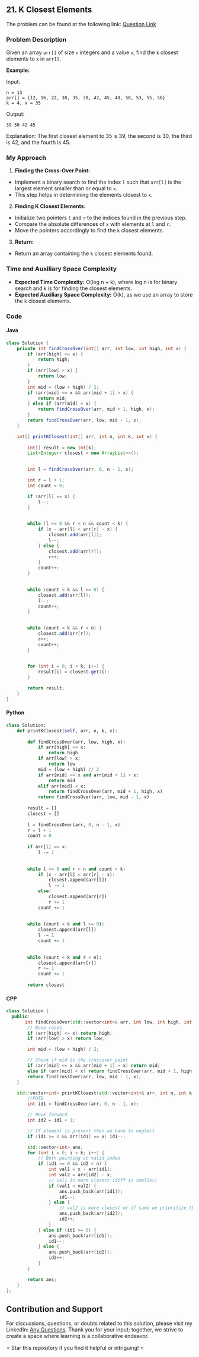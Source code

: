 ## 21. K Closest Elements

The problem can be found at the following link: [Question Link](https://www.geeksforgeeks.org/problems/k-closest-elements3619/1)

### Problem Description

Given an array `arr[]` of size `n` integers and a value `x`, find the `k` closest elements to `x` in `arr[]`. 

**Example:**

Input:
```
n = 13
arr[] = {12, 16, 22, 30, 35, 39, 42, 45, 48, 50, 53, 55, 56}
k = 4, x = 35
```
Output:
```
39 30 42 45
```
Explanation:
The first closest element to 35 is 39, the second is 30, the third is 42, and the fourth is 45.

### My Approach

1. **Finding the Cross-Over Point:**
- Implement a binary search to find the index `l` such that `arr[l]` is the largest element smaller than or equal to `x`.
- This step helps in determining the elements closest to `x`.

2. **Finding K Closest Elements:**
- Initialize two pointers `l` and `r` to the indices found in the previous step.
- Compare the absolute differences of `x` with elements at `l` and `r`.
- Move the pointers accordingly to find the `k` closest elements.

3. **Return:**
- Return an array containing the `k` closest elements found.

### Time and Auxiliary Space Complexity

- **Expected Time Complexity:** O(log n + k), where log n is for binary search and k is for finding the closest elements.
- **Expected Auxiliary Space Complexity:** O(k), as we use an array to store the `k` closest elements.
### Code

#### Java

```java
class Solution {
    private int findCrossOver(int[] arr, int low, int high, int x) {
        if (arr[high] <= x) {
            return high;
        }
        if (arr[low] > x) {
            return low;
        }
        int mid = (low + high) / 2;
        if (arr[mid] <= x && arr[mid + 1] > x) {
            return mid;
        } else if (arr[mid] < x) {
            return findCrossOver(arr, mid + 1, high, x);
        }
        return findCrossOver(arr, low, mid - 1, x);
    }

    int[] printKClosest(int[] arr, int n, int k, int x) {
      
        int[] result = new int[k];
        List<Integer> closest = new ArrayList<>();

        
        int l = findCrossOver(arr, 0, n - 1, x);

        int r = l + 1; 
        int count = 0; 

        if (arr[l] == x) { 
            l--;
        }

        
        while (l >= 0 && r < n && count < k) {
            if (x - arr[l] < arr[r] - x) {
                closest.add(arr[l]);
                l--;
            } else {
                closest.add(arr[r]);
                r++;
            }
            count++;
        }

        
        while (count < k && l >= 0) {
            closest.add(arr[l]);
            l--;
            count++;
        }

       
        while (count < k && r < n) {
            closest.add(arr[r]);
            r++;
            count++;
        }

       
        for (int i = 0; i < k; i++) {
            result[i] = closest.get(i);
        }

        return result;
    }
}
```
#### Python 
```python 
class Solution:
    def printKClosest(self, arr, n, k, x):
       
        def findCrossOver(arr, low, high, x):
            if arr[high] <= x:
                return high
            if arr[low] > x:
                return low
            mid = (low + high) // 2
            if arr[mid] <= x and arr[mid + 1] > x:
                return mid
            elif arr[mid] < x:
                return findCrossOver(arr, mid + 1, high, x)
            return findCrossOver(arr, low, mid - 1, x)
        
        result = []
        closest = []
        
        l = findCrossOver(arr, 0, n - 1, x) 
        r = l + 1 
        count = 0
        
        if arr[l] == x: 
            l -= 1
       
        
        while l >= 0 and r < n and count < k:
            if (x - arr[l] < arr[r] - x):
                closest.append(arr[l])
                l -= 1
            else:
                closest.append(arr[r])
                r += 1
            count += 1
        
        
        while (count < k and l >= 0):
            closest.append(arr[l])
            l -= 1
            count += 1
        
       
        while (count < k and r < n):
            closest.append(arr[r])
            r += 1
            count += 1
        
        return closest
```

#### CPP


```cpp
class Solution {
  public:
       int findCrossOver(std::vector<int>& arr, int low, int high, int x) {
        // Base cases
        if (arr[high] <= x) return high;
        if (arr[low] > x) return low;

        int mid = (low + high) / 2;

        // Check if mid is the crossover point
        if (arr[mid] <= x && arr[mid + 1] > x) return mid;
        else if (arr[mid] < x) return findCrossOver(arr, mid + 1, high, x);
        return findCrossOver(arr, low, mid - 1, x);
    }

    std::vector<int> printKClosest(std::vector<int>& arr, int n, int k, int x) {
        //POTD
        int id1 = findCrossOver(arr, 0, n - 1, x);

        // Move forward
        int id2 = id1 + 1;

        // If element is present then we have to neglect
        if (id1 >= 0 && arr[id1] == x) id1--;

        std::vector<int> ans;
        for (int i = 0; i < k; i++) {
            // Both pointing at valid index
            if (id1 >= 0 && id2 < n) {
                int val1 = x - arr[id1];
                int val2 = arr[id2] - x;
                // val1 is more closest (diff is smaller)
                if (val1 < val2) {
                    ans.push_back(arr[id1]);
                    id1--;
                } else {
                    // val2 is more closest or if same we prioritize the greater number
                    ans.push_back(arr[id2]);
                    id2++;
                }
            } else if (id1 >= 0) {
                ans.push_back(arr[id1]);
                id1--;
            } else {
                ans.push_back(arr[id2]);
                id2++;
            }
        }

        return ans;
    }
};

```

## Contribution and Support

For discussions, questions, or doubts related to this solution, please visit my LinkedIn: [Any Questions](https://www.linkedin.com/in/het-patel-8b110525a/). Thank you for your input; together, we strive to create a space where learning is a collaborative endeavor.

⭐ Star this repository if you find it helpful or intriguing! ⭐
